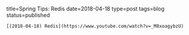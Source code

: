 
title=Spring Tips: Redis
date=2018-04-18
type=post
tags=blog
status=published
~~~~~~
[(2018-04-18) Redis](https://www.youtube.com/watch?v=_M8xoagybzU) 
            